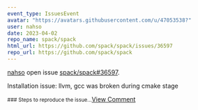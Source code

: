 ```yaml
---
event_type: IssuesEvent
avatar: "https://avatars.githubusercontent.com/u/47053538?"
user: nahso
date: 2023-04-02
repo_name: spack/spack
html_url: https://github.com/spack/spack/issues/36597
repo_url: https://github.com/spack/spack
---
```


<a href='https://github.com/nahso' target='_blank'>nahso</a> open issue <a href='https://github.com/spack/spack/issues/36597' target='_blank'>spack/spack#36597</a>.

<p>Installation issue: llvm, gcc was broken during cmake stage</p><small>### Steps to reproduce the issue...</small><a href='https://github.com/spack/spack/issues/36597' target='_blank'>View Comment</a>